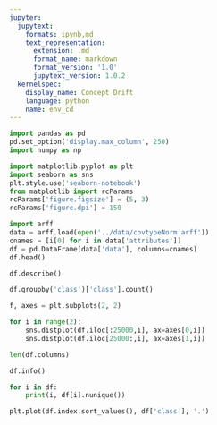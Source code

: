 ```yaml
---
jupyter:
  jupytext:
    formats: ipynb,md
    text_representation:
      extension: .md
      format_name: markdown
      format_version: '1.0'
      jupytext_version: 1.0.2
  kernelspec:
    display_name: Concept Drift
    language: python
    name: env_cd
---
```


```python
import pandas as pd
pd.set_option('display.max_column', 250)
import numpy as np

import matplotlib.pyplot as plt
import seaborn as sns
plt.style.use('seaborn-notebook')
from matplotlib import rcParams
rcParams['figure.figsize'] = (5, 3)
rcParams['figure.dpi'] = 150
```

```python
import arff
data = arff.load(open('../data/covtypeNorm.arff'))
cnames = [i[0] for i in data['attributes']]
df = pd.DataFrame(data['data'], columns=cnames)
df.head()
```

```python
df.describe()
```

```python
df.groupby('class')['class'].count()
```

```python
f, axes = plt.subplots(2, 2)

for i in range(2):
    sns.distplot(df.iloc[:25000,i], ax=axes[0,i])
    sns.distplot(df.iloc[25000:,i], ax=axes[1,i])
```

```python
len(df.columns)
```

```python
df.info()
```

```python
for i in df:
    print(i, df[i].nunique())
```

```python
plt.plot(df.index.sort_values(), df['class'], '.')
```
